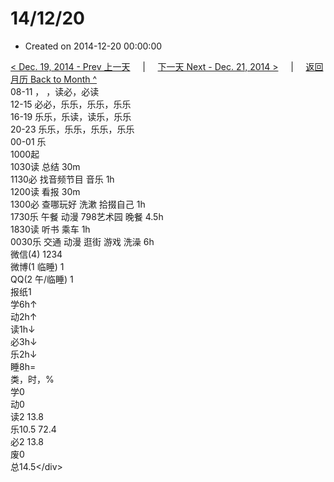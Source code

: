 # 14/12/20

* Created on 2014-12-20 00:00:00

[&lt; Dec. 19, 2014 - Prev 上一天](d19.md)     \|     [下一天 Next - Dec. 21, 2014 &gt;](d21.md)     \|     [返回月历 Back to Month ^](index.md)   
08-11 ， ，读必，必读  
12-15 必必，乐乐，乐乐，乐乐  
16-19 乐乐，乐读，读乐，乐乐  
20-23 乐乐，乐乐，乐乐，乐乐  
00-01 乐  
1000起  
1030读 总结 30m  
1130必 找音频节目 音乐 1h  
1200读 看报 30m  
1300必 查哪玩好 洗漱 拾掇自己 1h  
1730乐 午餐 动漫 798艺术园 晚餐 4.5h  
1830读 听书 乘车 1h  
0030乐 交通 动漫 逛街 游戏 洗澡 6h  
微信\(4\) 1234  
微博\(1 临睡\) 1  
QQ\(2 午/临睡\) 1  
报纸1  
学6h↑   
动2h↑   
读1h↓   
必3h↓   
乐2h↓   
睡8h=  
类，时，%  
学0  
动0  
读2 13.8  
乐10.5 72.4  
必2 13.8  
废0  
总14.5&lt;/div&gt;

